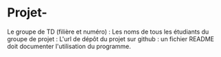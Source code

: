 # Projet-
Le groupe de TD (filière et numéro) :
Les noms de tous les étudiants du groupe de projet : 
L'url de dépôt du projet sur github :
un fichier README doit documenter l'utilisation du programme.
